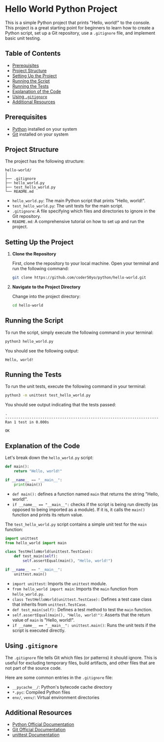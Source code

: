 # Hello World Python Project

This is a simple Python project that prints "Hello, world!" to the console. This project is a great starting point for beginners to learn how to create a Python script, set up a Git repository, use a `.gitignore` file, and implement basic unit testing.

## Table of Contents

- [Prerequisites](#prerequisites)
- [Project Structure](#project-structure)
- [Setting Up the Project](#setting-up-the-project)
- [Running the Script](#running-the-script)
- [Running the Tests](#running-the-tests)
- [Explanation of the Code](#explanation-of-the-code)
- [Using `.gitignore`](#using-gitignore)
- [Additional Resources](#additional-resources)

## Prerequisites

- [Python](https://www.python.org/downloads/) installed on your system
- [Git](https://git-scm.com/downloads) installed on your system

## Project Structure

The project has the following structure:

```
hello-world/
│
├── .gitignore
├── hello_world.py
├── test_hello_world.py
└── README.md
```

- `hello_world.py`: The main Python script that prints "Hello, world!".
- `test_hello_world.py`: The unit tests for the main script.
- `.gitignore`: A file specifying which files and directories to ignore in the Git repository.
- `README.md`: A comprehensive tutorial on how to set up and run the project.

## Setting Up the Project

1. **Clone the Repository**

   First, clone the repository to your local machine. Open your terminal and run the following command:

   ```sh
   git clone https://github.com/coder50yo/python/hello-world.git
   ```

2. **Navigate to the Project Directory**

   Change into the project directory:

   ```sh
   cd hello-world
   ```

## Running the Script

To run the script, simply execute the following command in your terminal:

```sh
python3 hello_world.py
```

You should see the following output:

```
Hello, world!
```

## Running the Tests

To run the unit tests, execute the following command in your terminal:

```sh
python3 -m unittest test_hello_world.py
```

You should see output indicating that the tests passed:

```
.
----------------------------------------------------------------------
Ran 1 test in 0.000s

OK
```

## Explanation of the Code

Let's break down the `hello_world.py` script:

```python
def main():
    return "Hello, world!"

if __name__ == "__main__":
    print(main())
```

- `def main():` defines a function named `main` that returns the string "Hello, world!".
- `if __name__ == "__main__":` checks if the script is being run directly (as opposed to being imported as a module). If it is, it calls the `main()` function and prints its return value.

The `test_hello_world.py` script contains a simple unit test for the `main` function:

```python
import unittest
from hello_world import main

class TestHelloWorld(unittest.TestCase):
    def test_main(self):
        self.assertEqual(main(), "Hello, world!")

if __name__ == "__main__":
    unittest.main()
```

- `import unittest`: Imports the `unittest` module.
- `from hello_world import main`: Imports the `main` function from `hello_world.py`.
- `class TestHelloWorld(unittest.TestCase):` Defines a test case class that inherits from `unittest.TestCase`.
- `def test_main(self):` Defines a test method to test the `main` function.
- `self.assertEqual(main(), "Hello, world!")`: Asserts that the return value of `main` is "Hello, world!".
- `if __name__ == "__main__": unittest.main()`: Runs the unit tests if the script is executed directly.

## Using `.gitignore`

The `.gitignore` file tells Git which files (or patterns) it should ignore. This is useful for excluding temporary files, build artifacts, and other files that are not part of the source code.

Here are some common entries in the `.gitignore` file:

- `__pycache__/`: Python's bytecode cache directory
- `*.pyc`: Compiled Python files
- `env/`, `venv/`: Virtual environment directories

## Additional Resources

- [Python Official Documentation](https://docs.python.org/3/)
- [Git Official Documentation](https://git-scm.com/doc)
- [unittest Documentation](https://docs.python.org/3/library/unittest.html)
